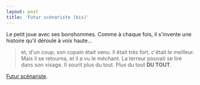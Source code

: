 ```yaml
---
layout: post
title: 'Futur scénariste (bis)'
---
```


Le petit joue avec ses bonshommes. Comme à chaque fois, il s'invente une histoire qu'il déroule à voix haute…

> et, d'un coup, son copain était venu. Il était très fort, c'était le meilleur. Mais il se retourna, et il a vu le méchant. La terreur pouvait se lire dans son visage. Il sourit plus du tout. Plus du tout **DU TOUT**.

[Futur scénariste](/notes/2018-05-futur-scenariste/).
